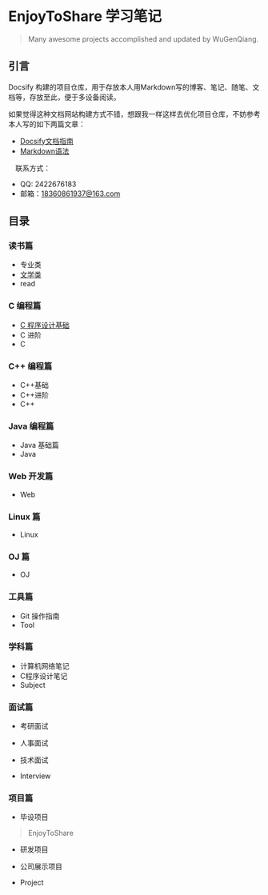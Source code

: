 # EnjoyToShare 学习笔记

> Many awesome projects accomplished and updated by WuGenQiang.

## 引言

Docsify 构建的项目仓库，用于存放本人用Markdown写的博客、笔记、随笔、文档等，存放至此，便于多设备阅读。

如果觉得这种文档网站构建方式不错，想跟我一样这样去优化项目仓库，不妨参考本人写的如下两篇文章：
* [Docsify文档指南](docsify/docsifyNotes.md)
* [Markdown语法](markdown/mdNotes.md)

<i style="text-indent: 0; display: inline-block; margin-right: 10px;" class="fa fa-phone-square"></i> 联系方式：
* QQ: 2422676183
* 邮箱：18360861937@163.com

## 目录

### 读书篇
* 专业类
* [文学类](ibooks/readingNotes.md)
* read

### C 编程篇
* [C 程序设计基础](C/C-Notes.md)
* C 进阶
* C

### C++ 编程篇
* C++基础
* C++进阶
* C++

### Java 编程篇
* Java 基础篇
* Java

### Web 开发篇
* Web

### Linux 篇
* Linux

### OJ 篇
* OJ

### 工具篇
* Git 操作指南
* Tool

### 学科篇

* 计算机网络笔记
* C程序设计笔记
* Subject

### 面试篇

* 考研面试

* 人事面试

* 技术面试

* Interview

### 项目篇
* 毕设项目
> EnjoyToShare

* 研发项目

* 公司展示项目
* Project
